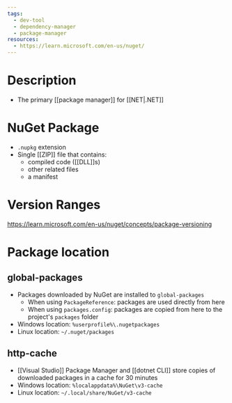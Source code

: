 ```yaml
---
tags:
  - dev-tool
  - dependency-manager
  - package-manager
resources:
  - https://learn.microsoft.com/en-us/nuget/
---
```

# Description
- The primary [[package manager]] for [[NET|.NET]]
# NuGet Package
- `.nupkg` extension
- Single [[ZIP]] file that contains:
	- compiled code ([[DLL]]s)
	- other related files
	- a manifest
# Version Ranges
https://learn.microsoft.com/en-us/nuget/concepts/package-versioning

# Package location
## global-packages
- Packages downloaded by NuGet are installed to `global-packages`
	- When using `PackageReference`: packages are used directly from here
	- When using  `packages.config`: packages are copied from here to the project's `packages` folder
- Windows location: `%userprofile%\.nugetpackages`
- Linux location: `~/.nuget/packages`
## http-cache
- [[Visual Studio]] Package Manager and [[dotnet CLI]] store copies of downloaded packages in a cache for 30 minutes
- Windows location: `%localappdata%\NuGet\v3-cache`
- Linux location: `~/.local/share/NuGet/v3-cache`